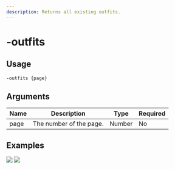 ```yaml
---
description: Returns all existing outfits.
---
```


# -outfits

## Usage

```
-outfits {page}
```

## Arguments

| Name | Description             | Type   | Required |
| ---- | ----------------------- | ------ | -------- |
| page | The number of the page. | Number | No       |

## Examples

![](https://user-images.githubusercontent.com/111157596/234335281-c1627c14-4bd0-4cb3-a170-ff2076f1b4b8.png) ![](https://user-images.githubusercontent.com/111157596/234335320-9fc50dd4-843e-4142-9909-d27fda9b988c.png)
